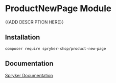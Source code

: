 # ProductNewPage Module

{{ADD DESCRIPTION HERE}}

## Installation

```
composer require spryker-shop/product-new-page
```

## Documentation

[Spryker Documentation](https://academy.spryker.com)
